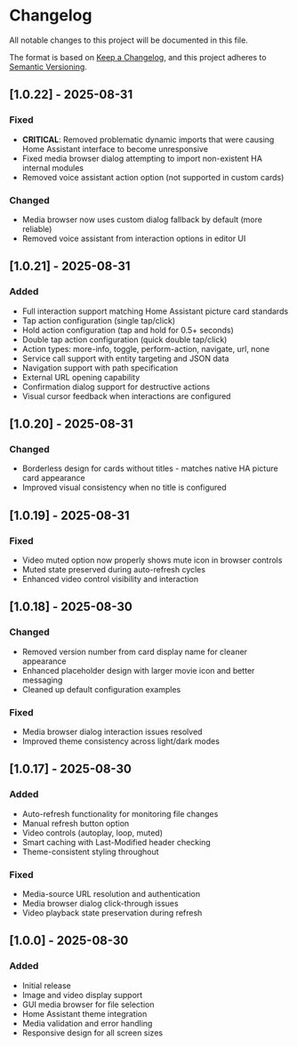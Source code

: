 # Changelog

All notable changes to this project will be documented in this file.

The format is based on [Keep a Changelog](https://keepachangelog.com/en/1.0.0/),
and this project adheres to [Semantic Versioning](https://semver.org/spec/v2.0.0.html).

## [1.0.22] - 2025-08-31

### Fixed
- **CRITICAL**: Removed problematic dynamic imports that were causing Home Assistant interface to become unresponsive
- Fixed media browser dialog attempting to import non-existent HA internal modules
- Removed voice assistant action option (not supported in custom cards)

### Changed
- Media browser now uses custom dialog fallback by default (more reliable)
- Removed voice assistant from interaction options in editor UI

## [1.0.21] - 2025-08-31

### Added
- Full interaction support matching Home Assistant picture card standards
- Tap action configuration (single tap/click)
- Hold action configuration (tap and hold for 0.5+ seconds)
- Double tap action configuration (quick double tap/click)
- Action types: more-info, toggle, perform-action, navigate, url, none
- Service call support with entity targeting and JSON data
- Navigation support with path specification
- External URL opening capability  
- Confirmation dialog support for destructive actions
- Visual cursor feedback when interactions are configured

## [1.0.20] - 2025-08-31

### Changed
- Borderless design for cards without titles - matches native HA picture card appearance
- Improved visual consistency when no title is configured

## [1.0.19] - 2025-08-31

### Fixed
- Video muted option now properly shows mute icon in browser controls
- Muted state preserved during auto-refresh cycles
- Enhanced video control visibility and interaction

## [1.0.18] - 2025-08-30

### Changed
- Removed version number from card display name for cleaner appearance
- Enhanced placeholder design with larger movie icon and better messaging
- Cleaned up default configuration examples

### Fixed
- Media browser dialog interaction issues resolved
- Improved theme consistency across light/dark modes

## [1.0.17] - 2025-08-30

### Added
- Auto-refresh functionality for monitoring file changes
- Manual refresh button option
- Video controls (autoplay, loop, muted)
- Smart caching with Last-Modified header checking
- Theme-consistent styling throughout

### Fixed
- Media-source URL resolution and authentication
- Media browser dialog click-through issues
- Video playback state preservation during refresh

## [1.0.0] - 2025-08-30

### Added
- Initial release
- Image and video display support
- GUI media browser for file selection
- Home Assistant theme integration
- Media validation and error handling
- Responsive design for all screen sizes
